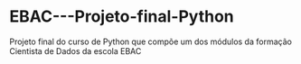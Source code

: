# EBAC---Projeto-final-Python
Projeto final do curso de Python que compõe um dos módulos da formação Cientista de Dados da escola EBAC
